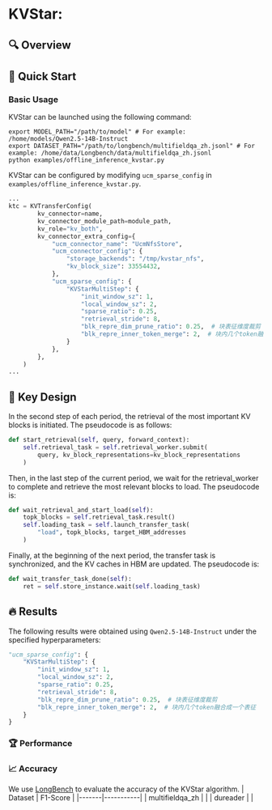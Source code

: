 # KVStar: 

## 🔍 Overview


## 🚦 Quick Start

### Basic Usage
KVStar can be launched using the following command:
```shell
export MODEL_PATH="/path/to/model" # For example: /home/models/Qwen2.5-14B-Instruct
export DATASET_PATH="/path/to/longbench/multifieldqa_zh.jsonl" # For example: /home/data/Longbench/data/multifieldqa_zh.jsonl
python examples/offline_inference_kvstar.py
```
KVStar can be configured by modifying `ucm_sparse_config` in `examples/offline_inference_kvstar.py`.
```python
...
ktc = KVTransferConfig(
        kv_connector=name,
        kv_connector_module_path=module_path,
        kv_role="kv_both",
        kv_connector_extra_config={
            "ucm_connector_name": "UcmNfsStore",
            "ucm_connector_config": {
                "storage_backends": "/tmp/kvstar_nfs",
                "kv_block_size": 33554432,
            },
            "ucm_sparse_config": {
                "KVStarMultiStep": {
                    "init_window_sz": 1,
                    "local_window_sz": 2,
                    "sparse_ratio": 0.25,
                    "retrieval_stride": 8,
                    "blk_repre_dim_prune_ratio": 0.25,  # 块表征维度裁剪
                    "blk_repre_inner_token_merge": 2,  # 块内几个token融合成一个表征
                }
            },
        },
    )
...
```

## 🎯 Key Design



In the second step of each period, the retrieval of the most important KV blocks is initiated. The pseudocode is as follows:
```python
def start_retrieval(self, query, forward_context):
    self.retrieval_task = self.retrieval_worker.submit(
        query, kv_block_representations=kv_block_representations
    )
```
Then, in the last step of the current period, we wait for the retrieval_worker to complete and retrieve the most relevant blocks to load. The pseudocode is:
```python
def wait_retrieval_and_start_load(self):
    topk_blocks = self.retrieval_task.result()
    self.loading_task = self.launch_transfer_task(
        "load", topk_blocks, target_HBM_addresses
    )
```
Finally, at the beginning of the next period, the transfer task is synchronized, and the KV caches in HBM are updated. The pseudocode is:
```python
def wait_transfer_task_done(self):
    ret = self.store_instance.wait(self.loading_task)
```

## 🔥 Results
The following results were obtained using `Qwen2.5-14B-Instruct` under the specified hyperparameters:
```python
"ucm_sparse_config": {
    "KVStarMultiStep": {
        "init_window_sz": 1,
        "local_window_sz": 2,
        "sparse_ratio": 0.25,
        "retrieval_stride": 8,
        "blk_repre_dim_prune_ratio": 0.25,  # 块表征维度裁剪
        "blk_repre_inner_token_merge": 2,  # 块内几个token融合成一个表征
    }
}
```

### 🏆 Performance

### 📈 Accuracy
We use [LongBench](https://huggingface.co/datasets/zai-org/LongBench) to evaluate the accuracy of the KVStar algorithm.
| Dataset | F1-Score |
|-------|-----------|
| multifieldqa_zh | |
| dureader |  |